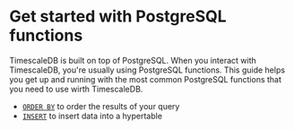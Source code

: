 # Get started with PostgreSQL functions
TimescaleDB is built on top of PostgreSQL. When you interact with TimescaleDB,
you're usually using PostgreSQL functions. This guide helps you get up and
running with the most common PostgreSQL functions that you need to use wirth
TimescaleDB.

* [`ORDER BY`][order-by] to order the results of your query
* [`INSERT`][insert] to insert data into a hypertable

[order-by]: /functions/order-by
[insert]: /functions/FIXME
